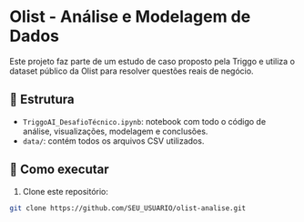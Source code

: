 # Olist - Análise e Modelagem de Dados

Este projeto faz parte de um estudo de caso proposto pela Triggo e utiliza o dataset público da Olist para resolver questões reais de negócio.

## 📁 Estrutura

- `TriggoAI_DesafioTécnico.ipynb`: notebook com todo o código de análise, visualizações, modelagem e conclusões.
- `data/`: contém todos os arquivos CSV utilizados.

## 🚀 Como executar

1. Clone este repositório:
```bash
git clone https://github.com/SEU_USUARIO/olist-analise.git
